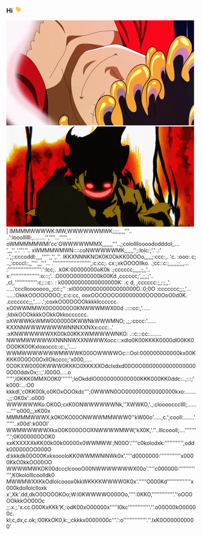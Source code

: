 ### Hi <img alt="Image description" src="assets/waving-hand.gif" title="Hello" width="20" height="20"/>
<img src="assets/joy-boy-joy-boy-smile.gif" alt="luffy" width="498" height="278" loop=infinite>
<img src="assets/gear-5-banner-gear-5.gif" alt="luffy" width="498" height="265" loop=infinite>
|
lMMMMWWWWK:MW,WWWWWWMWK;;;;,,,,'''..  ..':looollllll:,........'',''''...'''''...
oWMMMMMWMl'cc'OWWWWWMMX,,,,,,,'''..,;cololllloooododddol;,... ',,,''..'.'''.''..
xWMMMWMWN::::coNWWWWWMK;,,,,,'';:lolc:;'.'  .:' ..',;:cccoddl:,,,,''''',,'',.''.
lKKXNNNKNOK0K0OkKK00OOo,,,,,;:ccc:,.   'c. :ooo:.c;   ..,:ccccl::,,'''',,,'''...
.'''''''''''''''''''''''',:c:cc;.     cx:;xkOOOOllko.     .;cc::c:;,,,,,,;,,,...
:''''''''''''''''''''':':lcc;.      .k0K:00000000oK0k       .;cccccc;,,,,;;,,'..
x:'''''''''''''''''':o:::;'.       .O000O00000000k00Kd        ,cccccc;',,;,,;'..
,cl,.'''''''''''''':c;:::c:.     : k00000000000000000K: .c d,  ,cccccc:;,;:;,,'.
.....'cccllooooooo,,;cc:;''     :xl0000000000000000000O.:0;0O   :ccccccc;;;,'...
.....:OkkkOOOOOOOO;,c:c:cc,     ooxOOOOOOO00000000OOO0OoO0d0K.  .ccccccc;;,'....
 .';coxkOO0OOOOkkkklcccccc.     xO0WWMMWX0O00000O0KNWWWMWX00d    .::::cc:,'.....
;ldxkOOOkkkkOOkkOkkocccccc.     oXWWWKkWMW0000000KWWNkWWWMNO;   ,;,:cccc:'......
KXXNNWWWWWWWWNNNXXNXx:ccc:..'  :xKNWWWWWWXK00k00KKXWMWWWWNKO: .::c:::cc:........
NWWMWWWWWXNNNNWXXNWWWXocc:::xdlo0K00KKKK0000dl00KK0OO0KK00Kxloxoccc::c:,,'..... 
WWMWWWWWWWMWWWK000OWWWWOc:::Ool:000000000000kx00KKKK0O0OO0OxllOkcccc;'x000,.....
0O0KXW0000KWWW0KKKO0XKKXXOdclxdxd00O0O00000000000000000O00ddxOx;::,'.l000O.....o
''''',l0KKK0MMXO0K0''''''';loOkddlO0000000000000KKK000KK0ddc:..;:::;'k000:...:O0
kkkdl,'c0KK00k,o0KOxOOOkdc''';0WWWN0OO000000000000000kxo:........,;;:0K0x'..o000
WWWWWWKo:OK0O;cxK0ONWWWWWWNk,''XWWKO,'.,:cloooocccllll;.........''''o000,;,xK00x
MMMMMWWWX;k0KOKO00ONWWWMMWWW0''kW00o'.....,c.';cooll:.......''''''..x00d':k00Ol'
WWMWWWWWXkxO0K000OOOXNWWWWMWW,'kX0K,'.''..lllcoooll;....'''''''''.';0K000000OOK0
xxKXXXXXkKK00k00k00000x0WWMWW:;N00O'.''''c0kolodxk:'''''''''''',oddk000000OO000O
d:kkkdk00O00KxkxoooloKK0WWMWNlNWk0x'.''''d0000000:'''''''''''''x0000KkO0kkOO00OO
WWWWMWKOK00dccclcoooO00NWWWWWWWX00o'.''''c000000:''''''''''''',K0kololllcoolldk0
MWWMWXXKkOdlolcooox0kkWKKKKWWWW0K0x'.'''''O000Kd'''''''''''''''x000kdollolclloxk
x',Xk'.dd,dkO0OOOOKOo;W:l0KWWWWO000Oo,'''':0KKO,''''''''''''''.''oOO0OOkkkOO00Oc
;;.x.;.'x.cc.O00KxKKk'K,:odK00xO00000x'''''l0kc''''''''''''''.''.o00O00kO00000c.
kl;c,dx,c.ok;:00KkOK0,k:,;ckkkx0000000c'''.':o'''''''''''''''.''.lxK0O000000000'
